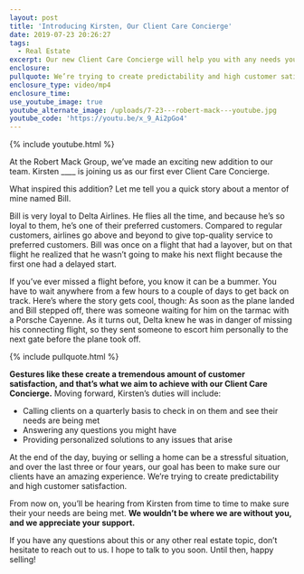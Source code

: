 ```yaml
---
layout: post
title: 'Introducing Kirsten, Our Client Care Concierge'
date: 2019-07-23 20:26:27
tags:
  - Real Estate
excerpt: Our new Client Care Concierge will help you with any needs you have.
enclosure:
pullquote: We’re trying to create predictability and high customer satisfaction.
enclosure_type: video/mp4
enclosure_time:
use_youtube_image: true
youtube_alternate_image: /uploads/7-23---robert-mack---youtube.jpg
youtube_code: 'https://youtu.be/x_9_Ai2pGo4'
---
```


{% include youtube.html %}

At the Robert Mack Group, we’ve made an exciting new addition to our team. Kirsten \_\_\_\_ is joining us as our first ever Client Care Concierge.

What inspired this addition? Let me tell you a quick story about a mentor of mine named Bill.

Bill is very loyal to Delta Airlines. He flies all the time, and because he’s so loyal to them, he’s one of their preferred customers. Compared to regular customers, airlines go above and beyond to give top-quality service to preferred customers. Bill was once on a flight that had a layover, but on that flight he realized that he wasn’t going to make his next flight because the first one had a delayed start.&nbsp;

If you’ve ever missed a flight before, you know it can be a bummer. You have to wait anywhere from a few hours to a couple of days to get back on track. Here’s where the story gets cool, though: As soon as the plane landed and Bill stepped off, there was someone waiting for him on the tarmac with a Porsche Cayenne. As it turns out, Delta knew he was in danger of missing his connecting flight, so they sent someone to escort him personally to the next gate before the plane took off.&nbsp;

{% include pullquote.html %}

**Gestures like these create a tremendous amount of customer satisfaction, and that’s what we aim to achieve with our Client Care Concierge.** Moving forward, Kirsten’s duties will include:&nbsp;

* Calling clients on a quarterly basis to check in on them and see their needs are being met
* Answering any questions you might have&nbsp;
* Providing personalized solutions to any issues that arise&nbsp;

At the end of the day, buying or selling a home can be a stressful situation, and over the last three or four years, our goal has been to make sure our clients have an amazing experience. We’re trying to create predictability and high customer satisfaction.&nbsp;

From now on, you’ll be hearing from Kirsten from time to time to make sure their your needs are being met. **We wouldn’t be where we are without you, and we appreciate your support.&nbsp;**

If you have any questions about this or any other real estate topic, don’t hesitate to reach out to us. I hope to talk to you soon. Until then, happy selling\!